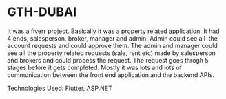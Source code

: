 # GTH-DUBAI

It was a fiverr project. Basically it was a property related application. It had 4 ends, salesperson, broker, manager and admin. Admin could see all  the account requests and could approve them. The admin and manager could see all the property related requests (sale, rent etc) made by salesperson and brokers and could process the request. The request goes throgh 5 stages before it gets completed. Mostly it was lots and lots of communication between the front end application and the backend APIs.

Technologies Used: Flutter, ASP.NET

